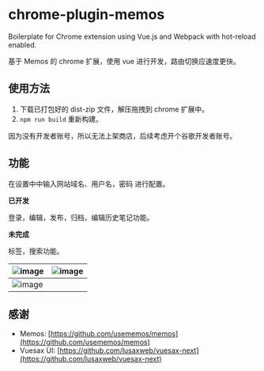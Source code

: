 # chrome-plugin-memos

Boilerplate for Chrome extension using Vue.js and Webpack with hot-reload enabled.

基于 Memos 的 chrome 扩展，使用 vue 进行开发，路由切换应速度更快。

## 使用方法

1. 下载已打包好的 dist-zip 文件，解压拖拽到 chrome 扩展中。
2. `npm run build` 重新构建。

因为没有开发者账号，所以无法上架商店，后续考虑开个谷歌开发者账号。

## 功能

在设置中中输入网站域名、用户名，密码 进行配置。

**已开发**

登录，编辑，发布，归档，编辑历史笔记功能。

**未完成**

标签，搜索功能。


| ![image](https://cdn.staticaly.com/gh/lovezsh/pic-cdn@main/20230415/3a6f074b6636ff8707f4a9d294149e5.6x3izcjwics0.webp) | ![image](https://cdn.staticaly.com/gh/lovezsh/pic-cdn@main/20230415/54fd40d05feb4ef0f38bba0ee5df28f.5v6pu5m8no40.webp) |
| ----------------------------------------------------------------------------------------------------------------- | ----------------------------------------------------------------------------------------------------------------- |
| ![image](https://cdn.staticaly.com/gh/lovezsh/pic-cdn@main/20230418/image.1xrmwqw6x50g.webp) |

## 感谢

- Memos: [https://github.com/usememos/memos](https://github.com/usememos/memos)
- Vuesax UI: [https://github.com/lusaxweb/vuesax-next](https://github.com/lusaxweb/vuesax-next)